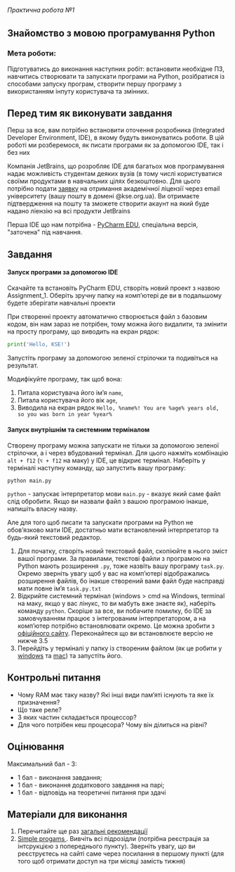 ###### Практична робота №1
## Знайомство з мовою програмування Python

### Мета роботи:
Підготуватись до виконання наступних робіт: встановити необхідне ПЗ, навчитись створювати та запускати програми на Python, розібратися із способами запуску програм, створити першу програму з використанням інпуту користувача та змінних.

## Перед тим як виконувати завдання

Перш за все, вам потрібно встановити оточення розробника (Integrated Developer Environment, IDE), в якому будуть виконуватись роботи. В цій роботі ми розберемося, як писати програми як за допомогою IDE, так і без них

Компанія JetBrains, що розробляє IDE для багатьох мов програмування надає можливість студентам деяких вузів (в тому числі користуватися своїми продуктами в навчальних цілях безкоштовно. Для цього потрібно подати [заявку](https://www.jetbrains.com/shop/eform/students) на отримання академічної ліцензії через email університету (вашу пошту в домені @kse.org.ua). Ви отримаєте підтвердження на пошту та зможете створити акаунт на який буде надано ліензію на всі продукти JetBrains

Перша IDE що нам потрібна - [PyCharm EDU](https://www.jetbrains.com/pycharm-edu/), спеціальна версія, "заточена" під навчання.


## Завдання

#### Запуск програми за допомогою IDE

Скачайте та встановіть PyCharm EDU, створіть новий проект з назвою Assignment_1. Оберіть зручну папку на компʼютері де ви в подальшому будете зберігати навчальні проекти

При створенні проекту автоматично створюється файл з базовим кодом, він нам зараз не потрібен, тому можна його видалити, та змінити на просту програму, що виводить на екран рядок:
```Python
print('Hello, KSE!')
```
Запустіть програму за допомогою зеленої стрілочки та подивіться на результат.

Модифікуйте програму, так щоб вона:
1) Питала користувача його імʼя `name`,
2) Питала користувача його вік `age`,
3) Виводила на екран рядок `Hello, %name%! You are %age% years old, so you was born in year %year%`

#### Запуск внутрішнім та системним терміналом

Створену програму можна запускати не тільки за допомогою зеленої стрілочки, а і через вбудований термінал. Для цього нажміть комбінацію `alt + f12` (`⌥ + f12` на маку) у IDE, це відкриє термінал. Наберіть у терміналі наступну команду, що запустить вашу програму:
```
python main.py
```
`python` - запускає інтерпретатор мови
`main.py` - вказує який саме файл слід обробити. Якщо ви назвали файл з вашою програмою інакше, напишіть власну назву.

Але для того щоб писати та запускати програми на Python не обовʼязково мати IDE, достатньо мати встановлений інтерпретатор та будь-який текстовий редактор.
1. Для початку, створіть новий текстовий файл, скопіюйте в нього зміст вашої програми. За правилами, текстові файли з програмою на Python мають розширення `.py`, тоже назвіть вашу програму `task.py`. Окремо зверніть увагу щоб у вас на компʼютері відображались розширення файлів, бо інакше створений вами файл буде насправді мати повне імʼя `task.py.txt`
2. Відкрийте системний термінал (windows > cmd на Windows, terminal на маку, якщо у вас лінукс, то ви мабуть вже знаєте як), наберіть команду `python`. Скоріше за все, ви побачите помилку, бо IDE за замовчуванням працює з інтегрованим інтерпретатором, а на компʼютер потрібно встановлювати окремо. Це можна зробити з [офіційного сайту](https://www.python.org/downloads/). Переконайтеся що ви встановлюєте версію не нижче 3.5
3. Перейдіть у терміналі у папку із створеним файлом (як це робити у [windows](https://riptutorial.com/cmd/example/8646/navigating-in-cmd) та [mac](https://appletoolbox.com/navigate-folders-using-the-mac-terminal/#Using_pwd_to_navigate_folders_using_the_Mac_terminal)) та запустіть його.

## Контрольні питання
- Чому RAM має таку назву? Які інші види памʼяті існують та яке їх призначення?
- Що таке реле?
- З яких частин складається процессор?
- Для чого потрібен кеш процесора? Чому він ділиться на рівні?

## Оцінювання

Максимальний бал - 3:
- 1 бал - виконання завдання;
- 1 бал - виконання додаткового завдання на парі;
- 1 бал - відповідь на теоретичні питання при здачі

## Матеріали для виконання
1. Перечитайте ще раз [загальні рекомендації](./../python_materials.md)
2. [Simple progams
   ](https://hyperskill.org/knowledge-map/428?track=6). Вивчіть всі підрозідли (потрібна реєстрація за інтсрукцією з попереднього пункту). Зверніть увагу, що ви реєструєтесь на сайті саме через посилання в першому пункті (для того щоб отримати доступ на три місяці замість тижня)
